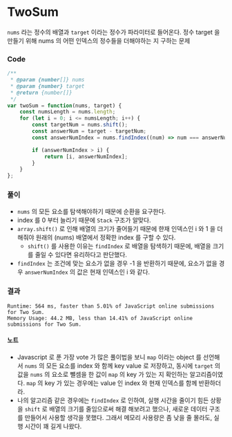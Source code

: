 # TwoSum
`nums` 라는 정수의 배열과 `target` 이라는 정수가 파라미터로 들어온다. 정수 target 을 만들기 위해 nums 의 어떤 인덱스의 정수들을 더해야하는 지 구하는 문제 

### Code
  ```javascript
  /**
   * @param {number[]} nums
   * @param {number} target
   * @return {number[]}
   */
  var twoSum = function(nums, target) {
      const numsLength = nums.length;
      for (let i = 0; i <= numsLength; i++) {
          const targetNum = nums.shift();
          const answerNum = target - targetNum;
          const answerNumIndex = nums.findIndex((num) => num === answerNum) + i + 1;

          if (answerNumIndex > i) {
              return [i, answerNumIndex];
          }
      }
  };
  ```

### 풀이
  - `nums` 의 모든 요소를 탐색해야하기 때문에 순환을 요구한다. 
  - index 를 0 부터 늘리기 때문에 `Stack` 구조가 알맞다.
  - `array.shift()` 로 인해 배열의 크기가 줄어들기 때문에 햔재 인덱스인 i 와 1 을 더해줘야 원래의 (nums) 배열에서 정확한 index 를 구할 수 있다. 
    - `shift()` 를 사용한 이유는 `findIndex` 로 배열을 탐색하기 때문에, 배열을 크기를 줄일 수 있다면 유리하다고 판단했다.
  - `findIndex` 는 조건에 맞는 요소가 없을 경우 -1 을 반환하기 때문에, 요소가 없을 경우 `answerNumIndex` 의 값은 현재 인덱스인 i 와 같다. 


### 결과
  ```
  Runtime: 564 ms, faster than 5.01% of JavaScript online submissions for Two Sum.
  Memory Usage: 44.2 MB, less than 14.41% of JavaScript online submissions for Two Sum.
  ```

#### 노트
  - Javascript 로 푼 가장 vote 가 많은 풀이법을 보니 `map` 이라는 object 를 선언해서 `nums` 의 모든 요소를 index 와 함께 key value 로 저장하고, 동시에 `target` 의 값을 `nums` 의 요소로 뺄셈을 한 값이 `map` 의 key 가 있는 지 확인하는 알고리즘이였다. `map` 의 key 가 있는 경우에는 value 인 index 와 현재 인덱스를 함께 반환하더라.
  - 나의 알고리즘 같은 경우에는 `findIndex` 로 인하여, 실행 시간을 줄이기 힘든 상황을 `shift` 로 배열의 크기를 줄임으로써 해결 해보려고 했으나, 새로운 데이터 구조를 만들어서 사용할 생각을 못했다. 그래서 메모리 사용량은 좀 낮을 줄 몰라도, 실행 시간이 꽤 길게 나왔다. 
